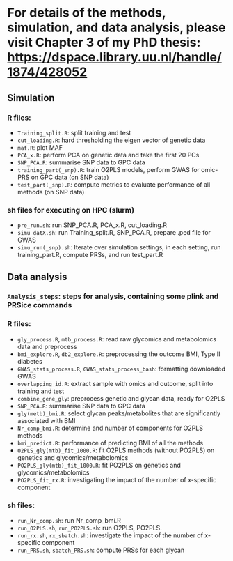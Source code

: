 # For details of the methods, simulation, and data analysis, please visit Chapter 3 of my PhD thesis: https://dspace.library.uu.nl/handle/1874/428052

## Simulation
### R files:
- `Training_split.R`: split training and test
-	`cut_loading.R`: hard thresholding the eigen vector of genetic data
-	`maf.R`: plot MAF
-	`PCA_x.R`: perform PCA on genetic data and take the first 20 PCs
-	`SNP_PCA.R`: summarise SNP data to GPC data
-	`training_part(_snp).R`: train O2PLS models, perform GWAS for omic-PRS on GPC data (on SNP data)
-	`test_part(_snp).R`: compute metrics to evaluate performance of all methods (on SNP data)
### sh files for executing on HPC (slurm)
-	`pre_run.sh`: run SNP_PCA.R, PCA_x.R, cut_loading.R
-	`simu_datX.sh`: run Training_split.R, SNP_PCA.R, prepare .ped file for GWAS
-	`simu_run(_snp).sh`: Iterate over simulation settings, in each setting, run training_part.R, compute PRSs, and run test_part.R

## Data analysis
### `Analysis_steps`: steps for analysis, containing some plink and PRSice commands
### R files:
- `gly_process.R`, `mtb_process.R`: read raw glycomics and metabolomics data and preprocess
-	`bmi_explore.R`, `db2_explore.R`: preprocessing the outcome BMI, Type II diabetes
- `GWAS_stats_process.R`, `GWAS_stats_process_bash`: formatting downloaded GWAS
-	`overlapping_id.R`: extract sample with omics and outcome, split into training and test
-	`combine_gene_gly`: preprocess genetic and glycan data, ready for O2PLS
-	`SNP_PCA.R`: summarise SNP data to GPC data
-	`gly(metb)_bmi.R`: select glycan peaks/metabolites that are significantly associated with BMI
-	`Nr_comp_bmi.R`: determine and number of components for O2PLS methods
-	`bmi_predict.R`: performance of predicting BMI of all the methods
-	`O2PLS_gly(mtb)_fit_1000.R`: fit O2PLS methods (without PO2PLS) on genetics and glycomics/metabolomics
-	`PO2PLS_gly(mtb)_fit_1000.R`: fit PO2PLS on genetics and glycomics/metabolomics
-	`PO2PLS_fit_rx.R`: investigating the impact of the number of x-specific component
### sh files:
-	`run_Nr_comp.sh`: run Nr_comp_bmi.R
-	`run_O2PLS.sh`, `run_PO2PLS.sh`: run O2PLS, PO2PLS.
-	`run_rx.sh`, `rx_sbatch.sh`: investigate the impact of the number of x-specific component
-	`run_PRS.sh`, `sbatch_PRS.sh`: compute PRSs for each glycan
